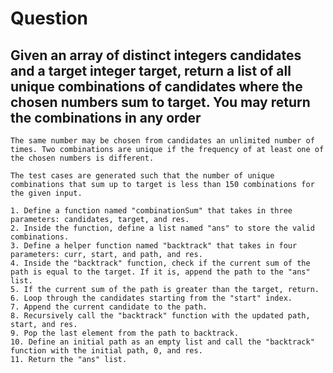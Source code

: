 # Question

## Given an array of distinct integers candidates and a target integer target, return a list of all unique combinations of candidates where the chosen numbers sum to target. You may return the combinations in any order

    The same number may be chosen from candidates an unlimited number of times. Two combinations are unique if the frequency of at least one of the chosen numbers is different.

    The test cases are generated such that the number of unique combinations that sum up to target is less than 150 combinations for the given input.

    1. Define a function named "combinationSum" that takes in three parameters: candidates, target, and res.
    2. Inside the function, define a list named "ans" to store the valid combinations.
    3. Define a helper function named "backtrack" that takes in four parameters: curr, start, and path, and res.
    4. Inside the "backtrack" function, check if the current sum of the path is equal to the target. If it is, append the path to the "ans" list.
    5. If the current sum of the path is greater than the target, return.
    6. Loop through the candidates starting from the "start" index.
    7. Append the current candidate to the path.
    8. Recursively call the "backtrack" function with the updated path, start, and res.
    9. Pop the last element from the path to backtrack.
    10. Define an initial path as an empty list and call the "backtrack" function with the initial path, 0, and res.
    11. Return the "ans" list.
